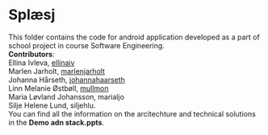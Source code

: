 # Splæsj </br>
This folder contains the code for android application developed as a part of school project in course Software Engineering.</br>
__Contributors__:</br>
Ellina Ivleva, [ellinaiv](https://github.com/ellinaiv)</br>
Marlen Jarholt, [marlenjarholt](https://github.com/marlenjarholt)</br>
Johanna Hårseth, [johannahaarseth](https://github.com/johannahaarseth)</br>
Linn Melanie Østbøll, [mullmon](https://github.com/mullmon)</br>
Maria Løvland Johansson, marialjo</br>
Silje Helene Lund, siljehlu.
</br>
You can find all the information on the arcitechture and technical solutions in the __Demo adn stack.ppts__.